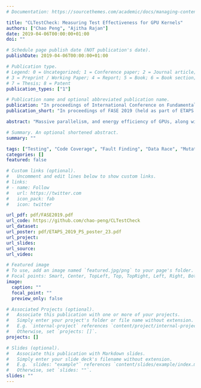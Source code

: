 ```yaml
---
# Documentation: https://sourcethemes.com/academic/docs/managing-content/

title: "CLTestCheck: Measuring Test Effectiveness for GPU Kernels"
authors: ["Chao Peng", "Ajitha Rajan"]
date: 2019-04-06T00:00:00+01:00
doi: ""

# Schedule page publish date (NOT publication's date).
publishDate: 2019-04-06T00:00:00+01:00

# Publication type.
# Legend: 0 = Uncategorized; 1 = Conference paper; 2 = Journal article;
# 3 = Preprint / Working Paper; 4 = Report; 5 = Book; 6 = Book section;
# 7 = Thesis; 8 = Patent
publication_types: ["1"]

# Publication name and optional abbreviated publication name.
publication: "In proceedings of International Conference on Fundamental Approaches to Software Engineering (FASE)"
publication_short: "In proceedings of FASE 2019 (held as part of ETAPS 2019)"

abstract: "Massive parallelism, and energy efficiency of GPUs, along with advances in their programmability with OpenCL and CUDA programming models have made them attractive for general-purpose computations across many application domains. Techniques for testing GPU kernels have emerged recently to aid the construction of correct GPU software. However, there exists no means of measuring quality and effectiveness of tests developed for GPU kernels. Traditional coverage criteria over CPU programs is not adequate over GPU kernels as it uses a completely different programming model and the faults encountered may be specific to the GPU architecture. GPUs have SIMT (single instruction, multiple thread) execution model that executes batches of threads (work groups) in lock-step, i.e all threads in a work group execute the same instruction but on different data.\n\nWe address this need in this paper and present a framework, CLTestCheck, for assessing quality of test suites developed for OpenCL kernels. The framework has the following capabilities, 1. Measures kernel code coverage using three different coverage metrics that are inspired by faults found in real kernel code, 2. Seeds different types of faults in kernel code and measures fault finding capability of test suite, 3. Simulates different work group schedules to check for potential data races with the given test suite. We conducted empirical evaluation of CLTestCheck on a collection of 82 publicly available GPU kernels and test suites. We found that CLTestCheck is capable of automatically measuring effectiveness of test suites, in terms of kernel code coverage, fault finding and revealing data races in real OpenCL kernels."

# Summary. An optional shortened abstract.
summary: ""

tags: ["Testing", "Code Coverage", "Fault Finding", "Data Race", "Mutation Testing", "GPU", "OpenCL"]
categories: []
featured: false

# Custom links (optional).
#   Uncomment and edit lines below to show custom links.
# links:
# - name: Follow
#   url: https://twitter.com
#   icon_pack: fab
#   icon: twitter

url_pdf: pdf/FASE2019.pdf
url_code: https://github.com/chao-peng/CLTestCheck
url_dataset:
url_poster: pdf/ETAPS_2019_PS_poster_23.pdf
url_project:
url_slides:
url_source:
url_video:

# Featured image
# To use, add an image named `featured.jpg/png` to your page's folder. 
# Focal points: Smart, Center, TopLeft, Top, TopRight, Left, Right, BottomLeft, Bottom, BottomRight.
image:
  caption: ""
  focal_point: ""
  preview_only: false

# Associated Projects (optional).
#   Associate this publication with one or more of your projects.
#   Simply enter your project's folder or file name without extension.
#   E.g. `internal-project` references `content/project/internal-project/index.md`.
#   Otherwise, set `projects: []`.
projects: []

# Slides (optional).
#   Associate this publication with Markdown slides.
#   Simply enter your slide deck's filename without extension.
#   E.g. `slides: "example"` references `content/slides/example/index.md`.
#   Otherwise, set `slides: ""`.
slides: ""
---
```

